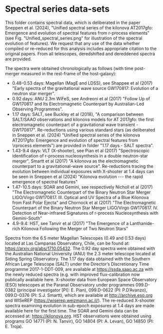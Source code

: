 # Spectral series data-sets

This folder contains spectral data, which is deliberated in the paper Sneppen et al. (2024), "Unified spectral series of the kilonova AT2017gfo:  Emergence and evolution of spectral features from r-process elements" (see Fig. "Unified_spectral_series.png" for illustration of the spectral evolution of features). We request that any use of the data whether compiled or re-reduced for this analysis includes appropriate citation to the original papers. From all telescopes, deredshifted and dereddened spectra are provided. 

The spectra were obtained chronologically as follows (with time post-merger measured in the rest-frame of the host-galaxy):
- 0.48-0.53 days: Magellan (MagE and LDSS), see Shappee et al (2017) "Early spectra of the gravitational wave source GW170817: Evolution of a neutron star merger".
- 0.92 days: ANU 2.3m WiFeS, see Andreoni et al (2017) "Follow Up of GW170817 and Its Electromagnetic Counterpart by Australian-Led Observing Programmes".
- 1.17 days: SALT, see Buckley et al (2018), "A comparison between SALT/SAAO observations and kilonova models for AT 2017gfo: the first electromagnetic counterpart of a gravitational wave transient - GW170817". Re-reductions using various standard stars (as deliberated in Sneppen et al. (2024)  "Unified spectral series of the kilonova AT2017gfo:  Emergence and evolution of spectral features from \rprocess elements") are provided in folder "1.17 days - SALT spectra". 
- 1.43-9.4 days: VLT (X-shooter), see Pian et al (2017) "Spectroscopic identification of r-process nucleosynthesis in a double neutron-star merger", Smartt et al (2017) "A kilonova as the electromagnetic counterpart to a gravitational-wave source". Re-reductions tracing the evolution between individual exposures with X-shooter at 1.4 days can be seen in Sneppen et al (2024) "Kilonova evolution --- the rapid emergence of spectral features"
- 1.47-10.5 days: SOAR and Gemini, see respectively Nicholl et al (2017) "The Electromagnetic Counterpart of the Binary Neutron Star Merger LIGO/Virgo GW170817. III. Optical and UV Spectra of a Blue Kilonova from Fast Polar Ejecta" and Chornock et al (2017) "The Electromagnetic Counterpart of the Binary Neutron Star Merger LIGO/Virgo GW170817. IV. Detection of Near-infrared Signatures of r-process Nucleosynthesis with Gemini-South"
- 4.9-9.4: HST, see Tanvir et al (2017) "The Emergence of a Lanthanide-rich Kilonova Following the Merger of Two Neutron Stars"

Spectra from the 6.5 meter Magellan Telescopes (0.49 and 0.53 days) located at Las Campanas Observatory, Chile, can be found at: https://arxiv.org/abs/1710.05432. The 0.92 day spectra were obtained with the Australian National University (ANU) the 2.3 meter telescope located at Siding Spring Observatory. The 1.17 day data obtained with the Southern African Large Telescope (SALT) under the Director’s Discretionary Time programme 2017-1-DDT-009, are available at https://ssda.saao.ac.za with the newly reduced spectra (e.g. with improved flux-calibration now publically available here. X-shooter data from European Space Observatory (ESO) telescopes at the Paranal Observatory under programmes 099.D-0382 (principal investigator [PI]: E. Pian), 099.D-0622 (PI: P.D’Avanzo), 099.D-0376 (PI: S.J. Smartt), which are available at http://archive.eso.org and WISeREP (https://wiserep.weizmann.ac.il/). The re-reduced X-shooter spectra examining evolution in sub-epoch exposures at 1.4 days are made available here for the first time. The SOAR and Gemini data can be accessed at: https://kilonova.org. HST observations were obtained using programs GO 14771 (PI: N. Tanvir), GO 14804 (PI: A. Levan), GO 14850 (PI: E. Troja).
